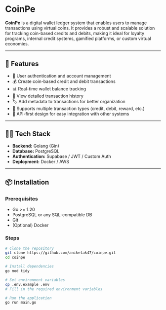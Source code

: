 # CoinPe

**CoinPe** is a digital wallet ledger system that enables users to manage transactions using virtual coins. It provides a robust and scalable solution for tracking coin-based credits and debits, making it ideal for loyalty programs, internal credit systems, gamified platforms, or custom virtual economies.

---

## 🚀 Features

- 🔐 User authentication and account management  
- 💰 Create coin-based credit and debit transactions  
- 📊 Real-time wallet balance tracking  
- 🧾 View detailed transaction history  
- 🏷️ Add metadata to transactions for better organization  
- 🔁 Supports multiple transaction types (credit, debit, reward, etc.)  
- 🔌 API-first design for easy integration with other systems

---

## 🧑‍💻 Tech Stack

- **Backend:** Golang (Gin)  
- **Database:** PostgreSQL
- **Authentication:** Supabase / JWT / Custom Auth  
- **Deployment:** Docker / AWS 

---

## 📦 Installation

### Prerequisites
- Go >= 1.20  
- PostgreSQL or any SQL-compatible DB  
- Git  
- (Optional) Docker

### Steps

```bash
# Clone the repository
git clone https://github.com/aniketak47/coinpe.git
cd coinpe

# Install dependencies
go mod tidy

# Set environment variables
cp .env.example .env
# Fill in the required environment variables

# Run the application
go run main.go

